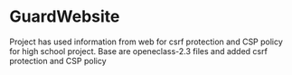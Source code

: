 # GuardWebsite
Project has used information from web for csrf protection and CSP policy for high school project.
Base are openeclass-2.3 files and added csrf protection and CSP policy

